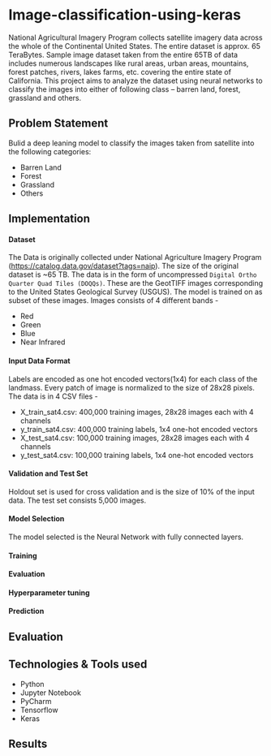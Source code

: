 # Image-classification-using-keras
National Agricultural Imagery Program collects satellite imagery data across the whole of
the Continental United States. The entire dataset is approx. 65 TeraBytes. Sample image dataset taken from the entire
65TB of data includes numerous landscapes like rural areas, urban areas, mountains, forest
patches, rivers, lakes farms, etc. covering the entire state of California. This project aims to analyze the dataset using neural networks to classify the images into
either of following class – barren land, forest, grassland and others.

## Problem Statement
Bulid a deep leaning model to classify the images taken from satellite into the following categories:
   -  Barren Land
   -  Forest
   -  Grassland
   -  Others

## Implementation

#### Dataset
The Data is originally collected under National Agriculture Imagery Program (https://catalog.data.gov/dataset?tags=naip). The size of the original dataset is ~65 TB. The data is in the form of uncompressed `Digital Ortho Quarter Quad Tiles (DOQQs)`. These are the GeotTIFF images corresponding to the United States Geological Survey (USGUS). The model is trained on as subset of these images. Images consists of 4 different bands - 
   - Red 
   - Green 
   - Blue 
   - Near Infrared

#### Input Data Format
Labels are encoded as one hot encoded vectors(1x4) for each class of the landmass. Every patch of image is normalized to the size of 28x28 pixels. The data is in 4 CSV files -
   - X_train_sat4.csv: 400,000 training images, 28x28 images each with 4 channels 
   - y_train_sat4.csv: 400,000 training labels, 1x4 one-hot encoded vectors 
   - X_test_sat4.csv: 100,000 training images, 28x28 images each with 4 channels 
   - y_test_sat4.csv: 100,000 training labels, 1x4 one-hot encoded vectors 

#### Validation and Test Set
Holdout set is used for cross validation and is the size of 10% of the input data. The test set consists 5,000 images. 

#### Model Selection
The model selected is the Neural Network with fully connected layers. 
#### Training

#### Evaluation

#### Hyperparameter tuning

#### Prediction
   
## Evaluation

## Technologies & Tools used
 - Python 
 - Jupyter Notebook
 - PyCharm
 - Tensorflow
 - Keras

## Results










